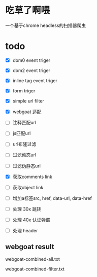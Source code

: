# 吃草了啊喂

一个基于chrome headless的扫描器爬虫

# todo

- [x] dom0 event triger
- [x] dom2 event triger
- [x] inline tag event triger
- [x] form triger
- [x] simple url filter
- [x] webgoat 适配
- [ ] 注释匹配url
- [ ] js匹配url
- [ ] url布隆过滤
- [ ] 过滤动态url
- [ ] 过滤伪静态url
- [x] 获取comments link
- [ ] 获取object link
- [ ] 增加a标签src, href, data-url, data-href
- [ ] 处理 30x 跳转
- [ ] 处理 40x 认证弹窗
- [ ] 处理 header



## webgoat result

webgoat-combined-all.txt

webgoat-combined-filter.txt


